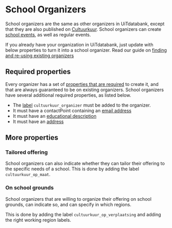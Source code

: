 # School Organizers

School organizers are the same as other organizers in UiTdatabank, except that they are also published on [Cultuurkuur](https://www.cultuurkuur.be).
School organizers can create [school events](../events/create-school.md), as well as regular events.

If you already have your organization in UiTdatabank, just update with below properties to turn it into a school organizer. Read our guide on [finding and re-using existing organizers](finding-and-reusing-organizers.md)

## Required properties

Every organizer has a set of [properties that are required](create.md#required-properties) to create it, and that are always guaranteed to be on existing organizers. School organizers have several additional required properties, as listed below.


* The [label](../shared/labels.md) `cultuurkuur_organizer` must be added to the organizer.
* It must have a contactPoint containing an [email address](/docs/uitdatabank/entry-api/shared/booking-and-contact-info#email)
* It must have an [educational description](/docs/uitdatabank/entry-api/reference/operations/update-a-organizer-educational-description)
* It must have an [address](/docs/uitdatabank/entry-api/reference/operations/update-a-organizer-address-1)

## More properties

### Tailored offering
School organizers can also indicate whether they can tailor their offering to the specific needs of a school. This is done by adding the label `cultuurkuur_op_maat`.

### On school grounds
School organizers that are willing to organize their offering on school grounds, can indicate so, and can specify in which regions. 

This is done by adding the label `cultuurkuur_op_verplaatsing` and adding the right working region labels.
